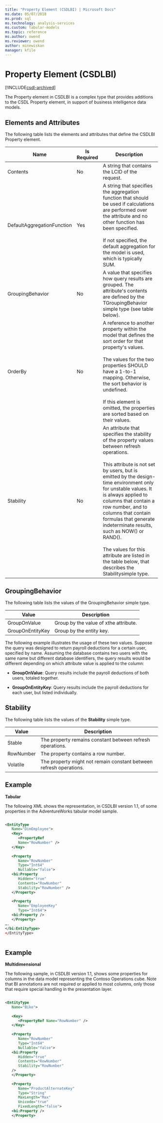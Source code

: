 ```yaml
---
title: "Property Element (CSDLBI) | Microsoft Docs"
ms.date: 05/07/2018
ms.prod: sql
ms.technology: analysis-services
ms.custom: tabular-models
ms.topic: reference
ms.author: owend
ms.reviewer: owend
author: minewiskan
manager: kfile
---
```

# Property Element (CSDLBI)

[!INCLUDE[csdl-archived](../includes/csdl-archived.md)]

  The Property element in CSDLBI is a complex type that provides additions to the CSDL Property element, in support of business intelligence data models.  
  
## Elements and Attributes  
 The following table lists the elements and attributes that define the CSDLBI Property element.  
  
|Name|Is Required|Description|  
|----------|-----------------|-----------------|  
|Contents|No|A string that contains the LCID of the request.|  
|DefaultAggregationFunction|Yes|A string that specifies the aggregation function that should be used if calculations are performed over the attribute and no other function has been specified.<br /><br /> If not specified, the default aggregation for the model is used, which is typically SUM.|  
|GroupingBehavior|No|A value that specifies how query results are grouped. The attribute's contents are defined by the TGroupingBehavior simple type (see table below).|  
|OrderBy|No|A reference to another property within the model that defines the sort order for that property's values.<br /><br /> The values for the two properties SHOULD have a 1-to-1 mapping. Otherwise, the sort behavior is undefined.<br /><br /> If this element is omitted, the properties are sorted based on their values.|  
|Stability|No|An attribute that specifies the stability of the property values between refresh operations.<br /><br /> This attribute is not set by users, but is emitted by the design-time environment only for unstable values. It is always applied to columns that contain a row number, and to columns that contain formulas that generate indeterminate results, such as NOW() or RAND().<br /><br /> The values for this attribute are listed in the table below, that describes the Stabilitysimple type.|  
  
## GroupingBehavior  
 The following table lists the values of the GroupingBehavior simple type.  
  
|Value|Description|  
|-----------|-----------------|  
|GroupOnValue|Group by the value of xthe attribute.|  
|GroupOnEntityKey|Group by the entity key.|  
  
 The following example illustrates the usage of these two values. Suppose the query was designed to return payroll deductions for a certain user, specified by name. Assuming the database contains two users with the same name but different database identifiers, the query results would be different depending on which attribute value is applied to the column:  
  
-   **GroupOnValue**: Query results include the payroll deductions of both users, totaled together.  
  
-   **GroupOnEntityKey**: Query results include the payroll deductions for each user, but listed individually.  
  
## Stability  
 The following table lists the values of the **Stability** simple type.  
  
|Value|Description|  
|-----------|-----------------|  
|Stable|The property remains constant between refresh operations.|  
|RowNumber|The property contains a row number.|  
|Volatile|The property might not remain constant between refresh operations.|  
  
## Example  
 **Tabular**  
  
 The following XML shows the representation, in CSDLBI version 1.1, of some properties in the AdventureWorks tabular model sample.  
  
```xml   
  
<EntityType   
   Name="DimEmployee">  
   <Key>  
      <PropertyRef   
      Name="RowNumber" />  
   </Key>  
  
   <Property   
      Name="RowNumber"   
      Type="Int64"   
      Nullable="false">  
   <bi:Property   
      Hidden="true"   
      Contents="RowNumber"   
      Stability="RowNumber" />  
   </Property>  
  
   <Property   
      Name="EmployeeKey"   
      Type="Int64">  
   <bi:Property />  
   </Property>  
….  
</bi:EntityType>  
</EntityType>  
  
```  
  
## Example  
 **Multidimensional**  
  
 The following sample, in CSDLBI version 1.1, shows some properties for columns in the data model representing the Contoso Operations cube. Note that BI annotations are not required or applied to most columns, only those that require special handling in the presentation layer.  
  
```xml   
  
<EntityType   
   Name="Bike">  
  
   <Key>  
      <PropertyRef Name="RowNumber" />  
   </Key>  
  
   <Property   
      Name="RowNumber"   
      Type="Int64"   
      Nullable="false">  
   <bi:Property   
      Hidden="true"   
      Contents="RowNumber"   
      Stability="RowNumber"   
   />  
   </Property>  
  
   <Property   
      Name="ProductAlternateKey"   
      Type="String"   
      MaxLength="Max"   
      Unicode="true"   
      FixedLength="false">  
   <bi:Property />  
   </Property>  
  
```  
